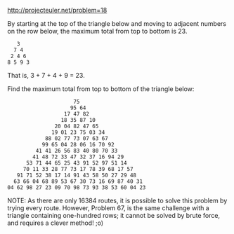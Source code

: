 http://projecteuler.net/problem=18

By starting at the top of the triangle below and moving to adjacent numbers
on the row below, the maximum total from top to bottom is 23.

       3
      7 4
     2 4 6
    8 5 9 3

That is, 3 + 7 + 4 + 9 = 23.

Find the maximum total from top to bottom of the triangle below:

                         75
                        95 64
                      17 47 82
                     18 35 87 10
                   20 04 82 47 65
                  19 01 23 75 03 34
                88 02 77 73 07 63 67
               99 65 04 28 06 16 70 92
             41 41 26 56 83 40 80 70 33
            41 48 72 33 47 32 37 16 94 29
          53 71 44 65 25 43 91 52 97 51 14
         70 11 33 28 77 73 17 78 39 68 17 57
       91 71 52 38 17 14 91 43 58 50 27 29 48
      63 66 04 68 89 53 67 30 73 16 69 87 40 31
    04 62 98 27 23 09 70 98 73 93 38 53 60 04 23

NOTE: As there are only 16384 routes, it is possible to solve this problem
by trying every route. However, Problem 67, is the same challenge with a
triangle containing one-hundred rows; it cannot be solved by brute force,
and requires a clever method! ;o)
